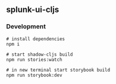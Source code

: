 ## splunk-ui-cljs

### Development

```shell
# install dependencies
npm i 

# start shadow-cljs build
npm run stories:watch

# in new terminal start storybook build
npm run storybook:dev
```
